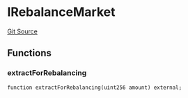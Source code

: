 # IRebalanceMarket
[Git Source](https://github.com/malda-protocol/malda-lending/blob/ae9b756ce0322e339daafd68cf97592f5de2033d/src\interfaces\IRebalancer.sol)


## Functions
### extractForRebalancing


```solidity
function extractForRebalancing(uint256 amount) external;
```

